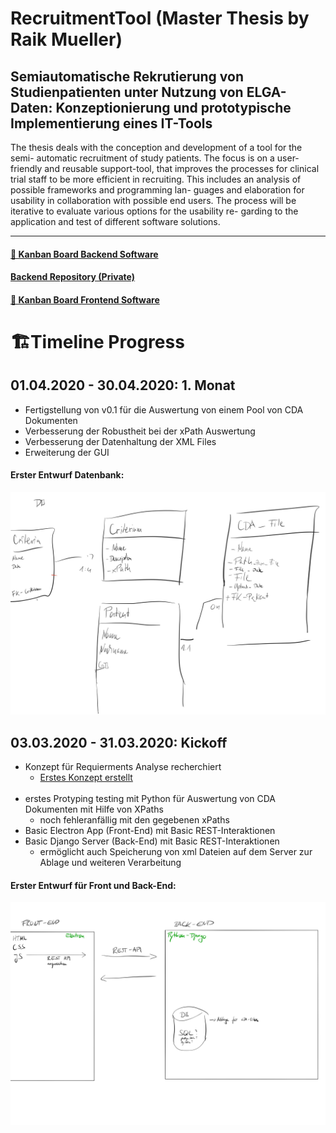 # RecruitmentTool (Master Thesis by Raik Mueller) 
## Semiautomatische Rekrutierung von Studienpatienten unter Nutzung von ELGA-Daten: Konzeptionierung und prototypische Implementierung eines IT-Tools

The thesis deals with the conception and development of a tool for the semi- automatic recruitment of study patients. The focus is on a user-friendly and reusable support-tool, that improves the processes for clinical trial staff to be more efficient in recruiting.
This includes an analysis of possible frameworks and programming lan- guages and elaboration for usability in collaboration with possible end users. The process will be iterative to evaluate various options for the usability re- garding to the application and test of different software solutions.



---
#### [🎯 Kanban Board Backend Software](https://github.com/raikm/RecruitmentTool/projects/2)

#### [Backend Repository (Private)](https://github.com/raikm/RecruitmentTool_Backend)

#### [🎯 Kanban Board Frontend Software](https://github.com/raikm/RecruitmentTool/projects/3)

# 🏗Timeline Progress

## 01.04.2020 - 30.04.2020: 1. Monat
- Fertigstellung von v0.1 für die Auswertung von einem Pool von CDA Dokumenten
- Verbesserung der Robustheit bei der xPath Auswertung
- Verbesserung der Datenhaltung der XML Files
- Erweiterung der GUI

#### Erster Entwurf Datenbank:
![](external_resources/images_readme/Skizze_DB.jpg)



## 03.03.2020 - 31.03.2020: Kickoff
- Konzept für Requierments Analyse recherchiert
  - [Erstes Konzept erstellt](https://www.notion.so/Konzept-a88d0a9f79ec4122bc6533d7d3cdb702)
<br/><br/>
- erstes Protyping testing mit Python für Auswertung von CDA Dokumenten mit Hilfe von XPaths
    - noch fehleranfällig mit den gegebenen xPaths
- Basic Electron App (Front-End) mit Basic REST-Interaktionen
- Basic Django Server (Back-End) mit Basic REST-Interaktionen
    - ermöglicht auch Speicherung von xml Dateien auf dem Server zur Ablage und weiteren Verarbeitung

#### Erster Entwurf für Front und Back-End:
![](external_resources/images_readme/Untitled-6.jpg)
